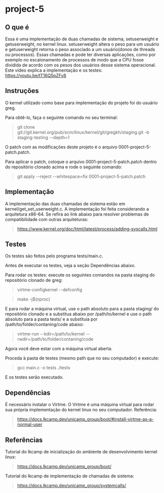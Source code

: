 # project-5

## O que é

Essa é uma implementação de duas chamadas de sistema, setuserweight e getuserweight, no kernel linux.  setuserweight altera o peso para um usuário e getuserweight retorna o peso associado a um usuário(donos de threads ou processos).
Essas chamadas e pode ter diversas aplicações, como por exemplo no escalonamento de processos de modo que a CPU fosse dividida de acordo com os pesos dos usuários desse sistema operacional.
Este vídeo explica a implementação e os testes: https://youtu.be/tT16Q5pZFv8


## Instruções

O kernel utilizado como base para implementação do projeto foi do usuário greg.

Para obtê-lo, faça o seguinte comando no seu terminal:

> git clone git://git.kernel.org/pub/scm/linux/kernel/git/gregkh/staging.git -b staging-testing --depth=1

O patch com as modificações deste projeto é o arquivo 0001-project-5-patch.patch.

Para aplicar o patch, coloque o arquivo 0001-project-5-patch.patch dentro do repositório clonado acima e rode o seguinte comando:

> git apply --reject --whitespace=fix 0001-project-5-patch.patch


## Implementação

A implementação das duas chamadas de sistema estão em kernel/get_set_userweight.c.
A implementação foi feita considerando a arquitetura x86-64. Se refira ao link abaixo para resolver problemas de compatibilidade com outras arquiteturas:

> https://www.kernel.org/doc/html/latest/process/adding-syscalls.html

## Testes

Os testes são feitos pelo programa tests/main.c.

Antes de executar os testes, veja a seção Dependências abaixo.

Para rodar os testes: execute os seguintes comandos na pasta staging do repositório clonado de greg:

> virtme-configkernel --defconfig

> make -j$(nproc)

E para rodar a máquina virtual, use o path absoluto para a pasta staging/ do repositório clonado e a substitua abaixo por /path/to/kernel e use o path absoluto para a pasta tests/ e a substituia por /path/to/folder/contaning/code abaixo:

> virtme-run --kdir=/path/to/kernel --rwdir=/path/to/folder/contaning/code

Agora você deve estar com a máquina virtual aberta.

Proceda à pasta de testes (mesmo path que no seu computador) e execute:

> gcc main.c -o tests
> ./tests

E os testes serão executado.

## Dependências

É necessário instalar o Virtme. O Virtme é uma máquina virtual para rodar sua própria implementação do kernel linux no seu computador. Referência:

> https://docs.lkcamp.dev/unicamp_group/boot/#install-virtme-as-a-normal-user


## Referências

Tutorial do lkcamp de inicialização do ambiente de desenvolvimento kernel linux:

> https://docs.lkcamp.dev/unicamp_group/boot/

Tutorial do lkcamp de implementação de chamadas de sistema:

> https://docs.lkcamp.dev/unicamp_group/systemcalls/

